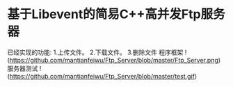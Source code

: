 # 基于Libevent的简易C++高并发Ftp服务器
已经实现的功能: 1.上传文件。 2.下载文件。  3.删除文件
程序框架
!(https://github.com/mantianfeiwu/Ftp_Server/blob/master/Ftp_Server.png)
服务器测试
!(https://github.com/mantianfeiwu/Ftp_Server/blob/master/test.gif)
